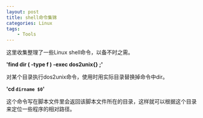 ```yaml
---
layout: post
title: shell命令集锦 
categories: Linux
tags: 
    - Tools
---
```


这里收集整理了一些Linux shell命令，以备不时之需。


**'find dir \( -type f \) -exec dos2unix{} \;'**

对某个目录执行dos2unix命令，使用时用实际目录替换掉命令中dir。

**'cd `dirname $0`'**

这个命令写在脚本文件里会返回该脚本文件所在的目录，这样就可以根据这个目录来定位一些程序的相对路径。


